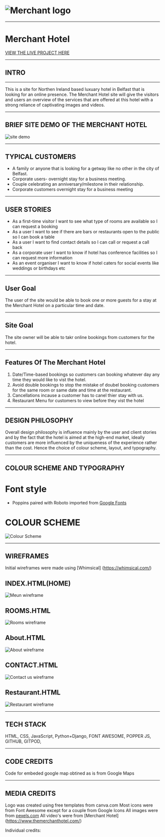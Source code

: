 # ![Merchant logo](../docs/Black%20Brown%20Vintage%20Initial%20Baroque%20Style%20Logo.png "Merchant Logo")

___
# Merchant Hotel

[VIEW THE LIVE PROJECT HERE](/)

---
## INTRO
---
 This is a site for Northen Ireland based luxuary hotel in Belfast that is looking for an online presence. The Merchant Hotel site will give the visitors and users an overview of the services that are offered at this hotel with a strong reliance of captivating images and videos. 

--- 
## BRIEF SITE DEMO OF THE MERCHANT HOTEL

![site demo](../docs/)

---
## TYPICAL CUSTOMERS

* A family or anyone that is looking for a getway like no other in the city of Belfast.
* Corporate users- overnight stay for a business meeting.
* Couple celebrating an anniversary/milestone in their relationship.
* Corporate customers overnight stay for a business meeting


---
## USER STORIES
* As a first-time visitor I want to see what type of rooms are available so I can request a booking
* As a user I want to see if there are bars or restaurants open to the public so I can book a table
* As a user I want to find contact details so I can call or request a call back
* As a corporate user I want to know if hotel has conference facilities so I can request more information
* As an event organiser I want to know if hotel caters for social events like weddings or birthdays etc

---
## User Goal
The user of the site would be able to book one or more guests for a stay at the Merchant Hotel on a particular time and date.

---
## Site Goal
The site owner will be able to takr online bookings from customers for the hotel.

---
## Features Of The Merchant Hotel
1. Date/Time-based bookings so customers can booking whatever day any time they would like to vist the hotel.
2. Avoid double bookings to stop the mistake of doubel booking customers for the same room or same date and time at the restaurant.
3. Cancellations incause a customer has to canel thier stay with us.
4. Restaurant Menu for customers to view before they vist the hotel
---

## DESIGN PHILOSOPHY
Overall design philosophy is influence mainly by the user and client stories and by the fact that
the hotel is aimed at the high-end market, ideally customers are more influenced by the uniqueness of the experience rather than the cost. 
Hence the choice of colour scheme, layout, and typography.

---
## COLOUR SCHEME AND TYPOGRAPHY
# Font style 
* Poppins paired with Roboto imported from [Google Fonts](https://fonts.google.com/)
# COLOUR SCHEME
![Colour Scheme ](../docs/colorscheme.png "Image of the colour scheme colours for the Merchant Hotel ")

---
## WIREFRAMES
Initial wireframes were made using [Whimsical] (https://whimsical.com/)


## INDEX.HTML(HOME)

![Meun wireframe](../)

## ROOMS.HTML

![Rooms wireframe](../)

## About.HTML

![About wireframe](../)

## CONTACT.HTML

![Contact us wireframe](../)

## Restaurant.HTML
![Restaurant wireframe](../)

---

## TECH STACK

 HTML, CSS, JavaScript, Python+Django, FONT AWESOME, POPPER JS, GITHUB, GITPOD, 
 
---

## CODE CREDITS

Code for embeded google map obtined as is from Google Maps

---

## MEDIA CREDITS
Logo was created using free templates from canva.com
Most icons were from Font Awesome except for a couple from Google Icons 
All images were from [pexels.com](https://www.pexels.com/) 
All video's were from [Merchant Hotel] (https://www.themerchanthotel.com/)

Individual credits: 
